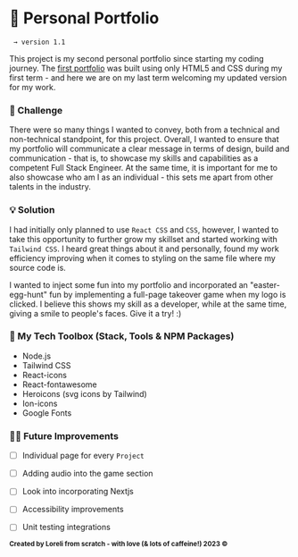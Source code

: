 # 🌺 Personal Portfolio #
 
```
 → version 1.1
```

This project is my second personal portfolio since starting my coding journey. The [first portfolio](https://github.com/DJ-Lor/lorelidejesus_T1A2) was built using only HTML5 and CSS during my first term - and here we are on my last term welcoming my updated version for my work. 

### 🤔 Challenge

There were so many things I wanted to convey, both from a technical and non-technical standpoint, for this project. Overall, I wanted to ensure that my portfolio will communicate a clear message in terms of design, build and communication - that is, to showcase my skills and capabilities as a competent Full Stack Engineer. At the same time, it is important for me to also showcase who am I as an individual - this sets me apart from other talents in the industry. 

### 💡 Solution

I had initially only planned to use `React CSS` and `CSS`, however, I wanted to take this opportunity to further grow my skillset and started working with `Tailwind CSS`. I heard great things about it and personally, found my work efficiency improving when it comes to styling on the same file where my source code is. 

I wanted to inject some fun into my portfolio and incorporated an "easter-egg-hunt" fun by implementing a full-page takeover game when my logo is clicked. I believe this shows my skill as a developer, while at the same time, giving a smile to people's faces. Give it a try! :) 


### 🧰 My Tech Toolbox (Stack, Tools & NPM Packages)

- Node.js 
- Tailwind CSS
- React-icons
- React-fontawesome
- Heroicons (svg icons by Tailwind)
- Ion-icons
- Google Fonts 

### 💪🏼  Future Improvements

- [ ] Individual page for every `Project` 
- [ ] Adding audio into the game section
- [ ] Look into incorporating Nextjs 
- [ ] Accessibility improvements
- [ ] Unit testing integrations 


<sub>**Created by Loreli from scratch - with love (& lots of caffeine!) 2023 ©**</sub>

